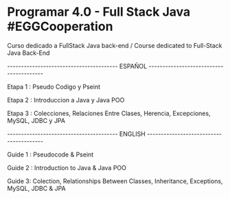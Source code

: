 # Programar 4.0 - Full Stack Java #EGGCooperation

Curso dedicado a FullStack Java back-end / Course dedicated to Full-Stack Java Back-End


---------------------------------------- ESPAÑOL ----------------------------------------


Etapa 1 : Pseudo Codigo y Pseint

Etapa 2 : Introduccion a Java y Java POO

Etapa 3 : Colecciones, Relaciones Entre Clases, Herencia, Excepciones, MySQL, JDBC y JPA


---------------------------------------- ENGLISH ----------------------------------------


Guide 1 : Pseudocode & Pseint

Guide 2 : Introduction to Java & Java POO

Guide 3: Colection, Relationships Between Classes, Inheritance, Exceptions, MySQL, JDBC & JPA
